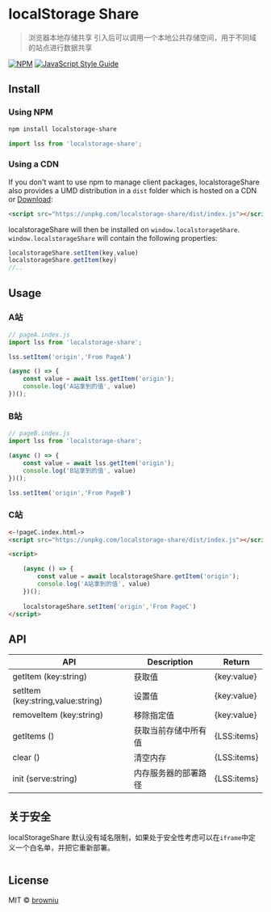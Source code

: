 # localStorage Share
> 浏览器本地存储共享
引入后可以调用一个本地公共存储空间，用于不同域的站点进行数据共享

[![NPM](https://img.shields.io/npm/v/localstorage-share.svg)](https://www.npmjs.com/package/react-autocomplete) [![JavaScript Style Guide](https://img.shields.io/badge/code_style-standard-brightgreen.svg)](https://standardjs.com)

## Install

### Using NPM

```bash
npm install localstorage-share
```
```JavaScript
import lss from 'localstorage-share';
```

### Using a CDN

If you don't want to use npm to manage client packages, localstorageShare also provides a UMD distribution in a `dist` folder which is hosted on a CDN or [Download](https://github.com/browniu/localstorage-share/blob/master/dist/index.js):

```html
<script src="https://unpkg.com/localstorage-share/dist/index.js"></script>
```

localstorageShare will then be installed on `window.localstorageShare`. `window.localstorageShare` will contain the following properties:

```js
localstorageShare.setItem(key,value)
localstorageShare.getItem(key)
//..
```

## Usage

### A站
```JavaScript
// pageA.index.js
import lss from 'localstorage-share';

lss.setItem('origin','From PageA')

(async () => {
    const value = await lss.getItem('origin');
    console.log('A站拿到的值', value)
})();

```

### B站
```JavaScript
// pageB.index.js
import lss from 'localstorage-share';

(async () => {
    const value = await lss.getItem('origin');
    console.log('B站拿到的值', value)
})();

lss.setItem('origin','From PageB')

```

### C站
```html
<-!pageC.index.html->
<script src="https://unpkg.com/localstorage-share/dist/index.js"></script>

<script>

    (async () => {
        const value = await localstorageShare.getItem('origin');
        console.log('A站拿到的值', value)
    })();
    
    localstorageShare.setItem('origin','From PageC')
</script>

```

## API

| API                               | Description          | Return      |
| --------------------------------- | -------------------- | ----------- |
| getItem (key:string)              | 获取值               | {key:value} |
| setItem (key:string,value:string) | 设置值               | {key:value} |
| removeItem (key:string)           | 移除指定值           | {key:value} |
| getItems ()                       | 获取当前存储中所有值 | {LSS:items} |
| clear ()                          | 清空内存             | {LSS:items} |
| init (serve:string)                          | 内存服务器的部署路径             | {LSS:items} |

## 关于安全
localStorageShare 默认没有域名限制，如果处于安全性考虑可以在`iframe`中定义一个白名单，并把它重新部署。
```JavaScript

```

## License
MIT © [browniu](https://github.com/browniu)
